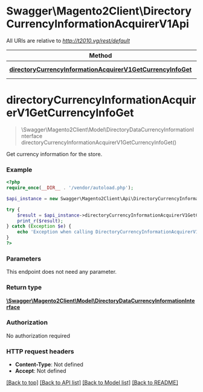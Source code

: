 # Swagger\Magento2Client\DirectoryCurrencyInformationAcquirerV1Api

All URIs are relative to *http://t2010.vg/rest/default*

Method | HTTP request | Description
------------- | ------------- | -------------
[**directoryCurrencyInformationAcquirerV1GetCurrencyInfoGet**](DirectoryCurrencyInformationAcquirerV1Api.md#directoryCurrencyInformationAcquirerV1GetCurrencyInfoGet) | **GET** /V1/directory/currency | 


# **directoryCurrencyInformationAcquirerV1GetCurrencyInfoGet**
> \Swagger\Magento2Client\Model\DirectoryDataCurrencyInformationInterface directoryCurrencyInformationAcquirerV1GetCurrencyInfoGet()



Get currency information for the store.

### Example
```php
<?php
require_once(__DIR__ . '/vendor/autoload.php');

$api_instance = new Swagger\Magento2Client\Api\DirectoryCurrencyInformationAcquirerV1Api();

try {
    $result = $api_instance->directoryCurrencyInformationAcquirerV1GetCurrencyInfoGet();
    print_r($result);
} catch (Exception $e) {
    echo 'Exception when calling DirectoryCurrencyInformationAcquirerV1Api->directoryCurrencyInformationAcquirerV1GetCurrencyInfoGet: ', $e->getMessage(), PHP_EOL;
}
?>
```

### Parameters
This endpoint does not need any parameter.

### Return type

[**\Swagger\Magento2Client\Model\DirectoryDataCurrencyInformationInterface**](../Model/DirectoryDataCurrencyInformationInterface.md)

### Authorization

No authorization required

### HTTP request headers

 - **Content-Type**: Not defined
 - **Accept**: Not defined

[[Back to top]](#) [[Back to API list]](../../README.md#documentation-for-api-endpoints) [[Back to Model list]](../../README.md#documentation-for-models) [[Back to README]](../../README.md)

